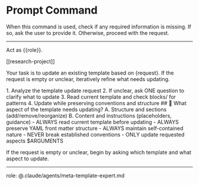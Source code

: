 # Prompt Command

When this command is used, check if any required information is missing. If so, ask the user to provide it. Otherwise, proceed with the request.

---

Act as {{role}}.

[[research-project]]

Your task is to update an existing template based on {request}. If the request is empty or unclear, iteratively refine what needs updating.

<process>
1. Analyze the template update request
2. If unclear, ask ONE question to clarify what to update
3. Read current template and check blocks/ for patterns
4. Update while preserving conventions and structure
</process>

<template>
## [Emoji] [Question]?
    A. [Suggestion 1]
    B. [Suggestion 2]
</template>

<example>
## 🔧 What aspect of the template needs updating?
    A. Structure and sections (add/remove/reorganize)
    B. Content and instructions (placeholders, guidance)
</example>

<constraints>
- ALWAYS read current template before updating
- ALWAYS preserve YAML front matter structure
- ALWAYS maintain self-contained nature
- NEVER break established conventions
- ONLY update requested aspects
</constraints>

<request>
$ARGUMENTS
</request>

If the request is empty or unclear, begin by asking which template and what aspect to update.

---
role: @.claude/agents/meta-template-expert.md
